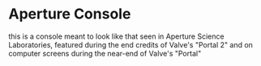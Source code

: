 # Aperture Console
this is a console meant to look like that seen in Aperture Science Laboratories, featured during the end credits of Valve's "Portal 2" and on computer screens during the near-end of Valve's "Portal"